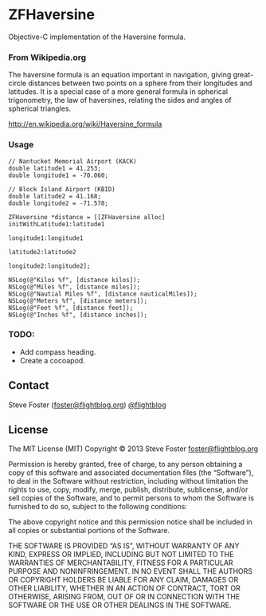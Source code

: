 # ZFHaversine #

Objective-C implementation of the Haversine formula.

### From Wikipedia.org ###
The haversine formula is an equation important in navigation, giving great-circle distances between two 
points on a sphere from their longitudes and latitudes. It is a special case of a more general formula 
in spherical trigonometry, the law of haversines, relating the sides and angles of spherical triangles.

http://en.wikipedia.org/wiki/Haversine_formula

### Usage ###

    // Nantucket Memorial Airport (KACK)
    double latitude1 = 41.253;
    double longitude1 = -70.060;
    
    // Block Island Airport (KBID)
    double latitude2 = 41.168;
    double longitude2 = -71.578;
    
    ZFHaversine *distance = [[ZFHaversine alloc] initWithLatitude1:latitude1
                                                        longitude1:longitude1
                                                         latitude2:latitude2
                                                        longitude2:longitude2];
    
    NSLog(@"Kilos %f", [distance kilos]);
    NSLog(@"Miles %f", [distance miles]);
    NSLog(@"Nautial Miles %f", [distance nauticalMiles]);
    NSLog(@"Meters %f", [distance meters]);
    NSLog(@"Feet %f", [distance feet]);
    NSLog(@"Inches %f", [distance inches]);

### TODO:

* Add compass heading.
* Create a cocoapod.

## Contact

Steve Foster (foster@flightblog.org)
[@flightblog](http://twitter.com/flightblog)

## License

The MIT License (MIT)
Copyright © 2013 Steve Foster <foster@flightblog.org>

Permission is hereby granted, free of charge, to any person obtaining a copy of this software and associated documentation files (the “Software”), to deal in the Software without restriction, including without limitation the rights to use, copy, modify, merge, publish, distribute, sublicense, and/or sell copies of the Software, and to permit persons to whom the Software is furnished to do so, subject to the following conditions:

The above copyright notice and this permission notice shall be included in all copies or substantial portions of the Software.

THE SOFTWARE IS PROVIDED “AS IS”, WITHOUT WARRANTY OF ANY KIND, EXPRESS OR IMPLIED, INCLUDING BUT NOT LIMITED TO THE WARRANTIES OF MERCHANTABILITY, FITNESS FOR A PARTICULAR PURPOSE AND NONINFRINGEMENT. IN NO EVENT SHALL THE AUTHORS OR COPYRIGHT HOLDERS BE LIABLE FOR ANY CLAIM, DAMAGES OR OTHER LIABILITY, WHETHER IN AN ACTION OF CONTRACT, TORT OR OTHERWISE, ARISING FROM, OUT OF OR IN CONNECTION WITH THE SOFTWARE OR THE USE OR OTHER DEALINGS IN THE SOFTWARE.

